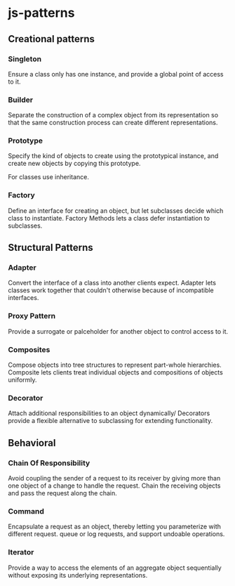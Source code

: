 # js-patterns

## Creational patterns 

### Singleton
Ensure a class only has one instance, and provide a global point of access to it.

### Builder

Separate the construction of a complex object from its representation so that the same construction process can create different representations.

### Prototype
Specify the kind of objects to create using the prototypical instance, and create new objects by copying this prototype.

For classes use inheritance.

### Factory
Define an interface for creating an object, but let subclasses decide which class to instantiate. Factory Methods lets a class defer instantiation to subclasses.

## Structural Patterns

### Adapter
Convert the interface of a class into another clients expect. Adapter lets classes work together that couldn't otherwise because of incompatible interfaces.

### Proxy Pattern
Provide a surrogate or palceholder for another object to control access to it.

### Composites
Compose objects into tree structures to represent part-whole hierarchies. Composite lets clients treat individual objects and compositions of objects uniformly.

### Decorator
Attach additional responsibilities to an object dynamically/ Decorators provide a flexible alternative to subclassing for extending functionality.

## Behavioral

### Chain Of Responsibility
Avoid coupling the sender of a request to its receiver by giving more than one object of a change to handle the request. Chain the receiving objects and pass the request along the chain.

### Command
Encapsulate a request as an object, thereby letting you parameterize with different request. queue or log requests, and support undoable operations.

### Iterator
Provide a way to access the elements of an aggregate object sequentially without exposing its underlying representations.